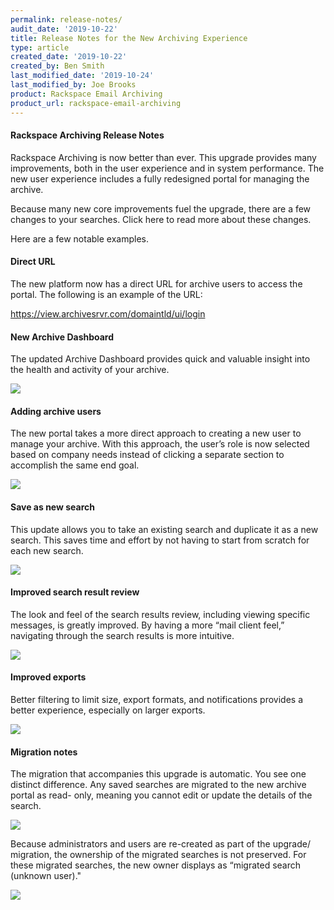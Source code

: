 ```yaml
---
permalink: release-notes/
audit_date: '2019-10-22'
title: Release Notes for the New Archiving Experience
type: article
created_date: '2019-10-22'
created_by: Ben Smith
last_modified_date: '2019-10-24'
last_modified_by: Joe Brooks
product: Rackspace Email Archiving
product_url: rackspace-email-archiving
---
```


#### Rackspace Archiving Release Notes ####

Rackspace Archiving is now better than ever. This upgrade provides many
improvements, both in the user experience and in system performance. The new
user experience includes a fully redesigned portal for managing the archive.

Because many new core improvements fuel the upgrade, there are a few changes to your searches. Click here to read more about these changes.

Here are a few notable examples.

####  Direct URL

The new platform now has a direct URL for archive users to access the portal.
The following is an example of the URL:

https://view.archivesrvr.com/domaintld/ui/login

#### New Archive Dashboard ####

The updated Archive Dashboard provides quick and valuable insight into the
health and activity of your archive.

<img src="{% asset_path rackspace-email-archiving/release_notes/release_notes(1).png %}" />


#### Adding archive users ####

The new portal takes a more direct approach to creating a new user to manage
your archive. With this approach, the user’s role is now selected based on
company needs instead of clicking a separate section to accomplish the same
end goal.

<img src="{% asset_path rackspace-email-archiving/release_notes/release_notes(2).png %}" />


#### Save as new search ####

This update allows you to take an existing search and duplicate it as a new
search. This saves time and effort by not having to start from scratch for
each new search.

<img src="{% asset_path rackspace-email-archiving/release_notes/release_notes(3).png %}" />

#### Improved search result review ####

The look and feel of the search results review, including viewing specific
messages, is greatly improved. By having a more “mail client feel,” navigating
through the search results is more intuitive.

<img src="{% asset_path rackspace-email-archiving/release_notes/release_notes(4).png %}" />

#### Improved exports ####

Better filtering to limit size, export formats, and notifications provides a
better experience, especially on larger exports.

<img src="{% asset_path rackspace-email-archiving/release_notes/release_notes(5).png %}" />


#### Migration notes ####

The migration that accompanies this upgrade is automatic. You see one distinct
difference. Any saved searches are migrated to the new archive portal as read-
only, meaning you cannot edit or update the details of the search.

<img src="{% asset_path rackspace-email-archiving/release_notes/release_notes(6).png %}" />

Because administrators and users are re-created as part of the upgrade/
migration, the ownership of the migrated searches is not preserved. For these
migrated searches, the new owner displays as “migrated search (unknown user)."

<img src="{% asset_path rackspace-email-archiving/release_notes/release_notes(7).png %}" />
